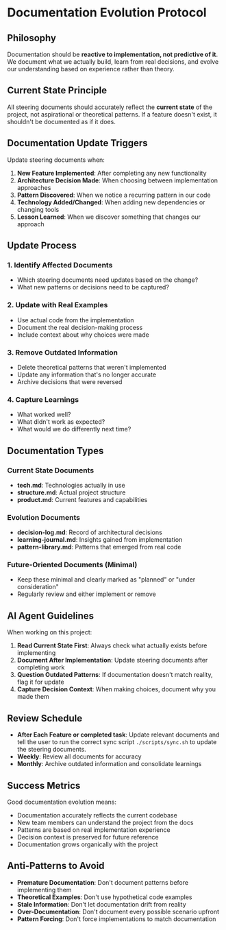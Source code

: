 # Documentation Evolution Protocol

## Philosophy

Documentation should be **reactive to implementation, not predictive of it**. We document what we actually build, learn from real decisions, and evolve our understanding based on experience rather than theory.

## Current State Principle

All steering documents should accurately reflect the **current state** of the project, not aspirational or theoretical patterns. If a feature doesn't exist, it shouldn't be documented as if it does.

## Documentation Update Triggers

Update steering documents when:

1. **New Feature Implemented**: After completing any new functionality
2. **Architecture Decision Made**: When choosing between implementation approaches
3. **Pattern Discovered**: When we notice a recurring pattern in our code
4. **Technology Added/Changed**: When adding new dependencies or changing tools
5. **Lesson Learned**: When we discover something that changes our approach

## Update Process

### 1. Identify Affected Documents

- Which steering documents need updates based on the change?
- What new patterns or decisions need to be captured?

### 2. Update with Real Examples

- Use actual code from the implementation
- Document the real decision-making process
- Include context about why choices were made

### 3. Remove Outdated Information

- Delete theoretical patterns that weren't implemented
- Update any information that's no longer accurate
- Archive decisions that were reversed

### 4. Capture Learnings

- What worked well?
- What didn't work as expected?
- What would we do differently next time?

## Documentation Types

### Current State Documents

- **tech.md**: Technologies actually in use
- **structure.md**: Actual project structure
- **product.md**: Current features and capabilities

### Evolution Documents

- **decision-log.md**: Record of architectural decisions
- **learning-journal.md**: Insights gained from implementation
- **pattern-library.md**: Patterns that emerged from real code

### Future-Oriented Documents (Minimal)

- Keep these minimal and clearly marked as "planned" or "under consideration"
- Regularly review and either implement or remove

## AI Agent Guidelines

When working on this project:

1. **Read Current State First**: Always check what actually exists before implementing
2. **Document After Implementation**: Update steering documents after completing work
3. **Question Outdated Patterns**: If documentation doesn't match reality, flag it for update
4. **Capture Decision Context**: When making choices, document why you made them

## Review Schedule

- **After Each Feature or completed task**: Update relevant documents and tell the user to run the correct sync script `./scripts/sync.sh` to update the steering documents.
- **Weekly**: Review all documents for accuracy
- **Monthly**: Archive outdated information and consolidate learnings

## Success Metrics

Good documentation evolution means:

- Documentation accurately reflects the current codebase
- New team members can understand the project from the docs
- Patterns are based on real implementation experience
- Decision context is preserved for future reference
- Documentation grows organically with the project

## Anti-Patterns to Avoid

- **Premature Documentation**: Don't document patterns before implementing them
- **Theoretical Examples**: Don't use hypothetical code examples
- **Stale Information**: Don't let documentation drift from reality
- **Over-Documentation**: Don't document every possible scenario upfront
- **Pattern Forcing**: Don't force implementations to match documentation
